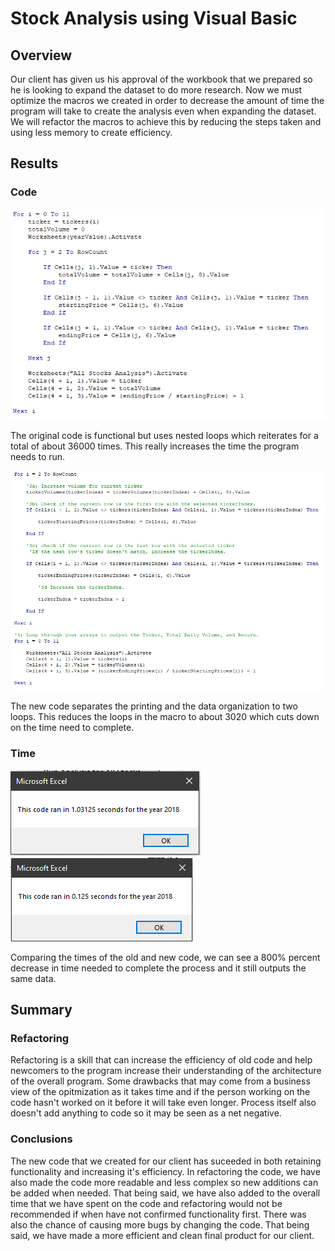 # Stock Analysis using Visual Basic

## Overview
Our client has given us his approval of the workbook that we prepared so he is looking to expand the dataset to do more research. Now we must optimize the macros we created in order to decrease the amount of time the program will take to create the analysis even when expanding the dataset. We will refactor the macros to achieve this by reducing the steps taken and using less memory to create efficiency. 

## Results
### Code
![Original code created for analysis of worksheet](Resources/old_code.PNG)

The original code is functional but uses nested loops which reiterates for a total of about 36000 times. This really increases the time the program needs to run.

![Refactored code that reduces the amount loops needed to complete the macro](Resources/new_code.PNG)

The new code separates the printing and the data organization to two loops. This reduces the loops in the macro to about 3020 which cuts down on the time need to complete.
### Time
![Time for original code to finish](Resources/old_2018.PNG)
![Time for new code to complete](Resources/VBA_Challenge_2018.PNG)

Comparing the times of the old and new code, we can see a 800% percent decrease in time needed to complete the process and it still outputs the same data.

## Summary

### Refactoring

Refactoring is a skill that can increase the efficiency of old code and help newcomers to the program increase their understanding of the architecture of the overall program. Some drawbacks that may come from a business view of the opitmization as it takes time and if the person working on the code hasn't worked on it before it will take even longer. Process itself also doesn't add anything to code so it may be seen as a net negative.

### Conclusions

The new code that we created for our client has suceeded in both retaining functionality and increasing it's efficiency. In refactoring the code, we have also made the code more readable and less complex so new additions can be added when needed. That being said, we have also added to the overall time that we have spent on the code and refactoring would not be recommended if when have not confirmed functionality first. There was also the chance of causing more bugs by changing the code. That being said, we have made a more efficient and clean final product for our client.
